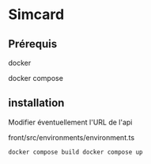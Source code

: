 # Simcard

## Prérequis

docker

docker compose

## installation

Modifier éventuellement l'URL de l'api 

front/src/environments/environment.ts 

```sh
docker compose build docker compose up
``` 